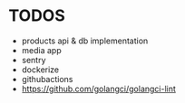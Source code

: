 # TODOS
- products api & db implementation
- media app
- sentry
- dockerize
- githubactions
- https://github.com/golangci/golangci-lint